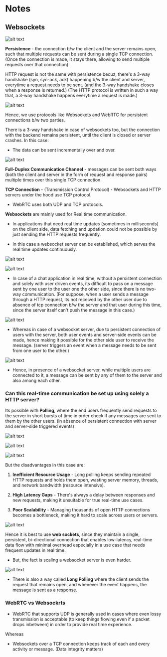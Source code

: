 # Notes

## Websockets

![alt text](image.png)

**Persistence** - the connection b/w the client
and the server remains open, such that multiple requests can be
sent during a single TCP connection.
(Once the connection is made, it stays there,
allowing to send multiple requests over that connection)

HTTP request is not the same with persistence becuz, there's a 3-way handshake
(syn, syn-ack, ack) happening b/w the client and server,
everytime a request needs to be sent.
(and the 3-way handshake closes when a response is returned.)
(The HTTP protocol is written in such a way that, a 3-way handshake happens
everytime a request is made.)

![alt text](image-1.png)

Hence, we use protocols like Websockets and WebRTC for persistent connections
b/w two parties.

There is a 3-way handshake in case of websockets too, but the connection with
the backend remains persistent, until the client is closed or server crashes.
In this case:

- The data can be sent incrementally over and over.

![alt text](image-2.png)

**Full-Duplex Communication Channel** - messages can be sent both ways
(both the client and server in the form of request and response pairs) multiple times over this single TCP connection.

**TCP Connection** - (Transmission Control Protocol) - Websockets and HTTP servers under the hood use TCP protocol.

- WebRTC uses both UDP and TCP protocols.

**Websockets** are mainly used for Real time communication.

- In applications that need real time updates (sometimes in milliseconds) on the client side,
data fetching and updation could not be possible by just sending the HTTP requests frequently.

- In this case a websocket server can be established, which serves the real time updates continuously.

![alt text](image-3.png)

![alt text](image-4.png)

- In case of a chat application in real time, without a persistent connection and solely with user driven events,
its difficult to pass on a message sent by one user to the user one the other side, since there is no two-way communication.
(For suppose, when a user sends a message through a HTTP request, its not received by the other user due to absence of
tcp connection b/w the server and that user during this time, since the server itself can't push the message in this case.)

![alt text](image-5.png)

- Whereas in case of a websocket server, due to persistent connection of users with the server,
both user events and server-side events can be made, hence making it possible for the other side user to receive the message.
(server triggers an event when a message needs to be sent from one user to the other.)

![alt text](image-6.png)

- Hence, in presence of a websocket server, while multiple users are connected to it,
a message can be sent by any of them to the server and also among each other.

### Can this real-time communication be set up using solely a HTTP server?

Its possible with **Polling**, where the end users
frequently send requests to the server in short bursts of time
in order check if any messages are sent to them by the other users.
(in absence of persistent connection with server and server-side triggered events)

![alt text](image-7.png)

![alt text](image-8.png)

![alt text](image-10.png)

But the disadvantages in this case are:

1. **Inefficient Resource Usage** - Long polling keeps sending repeated HTTP requests and holds them open, wasting server memory, threads, and network bandwidth (resource intensive).

2. **High Latency Gaps** - There's always a delay between responses and new requests, making it unsuitable for true real-time use cases.

3. **Poor Scalability** - Managing thousands of open HTTP connections becomes a bottleneck, making it hard to scale across users or servers.

![alt text](image-9.png)

Hence it is best to use **web sockets**, since they maintain a single, persistent, bi-directional connection that enables low-latency, real-time data flow with minimal overhead
especially in a use case that needs frequent updates in real time.

- But, the fact is scaling a websocket server is even harder.

![alt text](image-11.png)

- There is also a way called **Long Polling** where the client sends the request that remains open, and whenever the event happens, the message is sent as a response.

### WebRTC  vs Websockrts

- WebRTC that supports UDP is generally used in cases where even lossy transmission is acceptable (to keep things flowing even if a packet drops inbetween) in order to provide real time experience.

Whereas

- Websockets over a TCP connection keeps track of each and every activity or message. (Data integrity matters)
